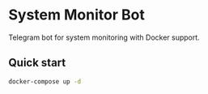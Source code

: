 # System Monitor Bot

Telegram bot for system monitoring with Docker support.

## Quick start
```bash
docker-compose up -d